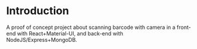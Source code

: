# Introduction

A proof of concept project about scanning barcode with camera in a front-end with React+Material-UI, and back-end with NodeJS/Express+MongoDB.

